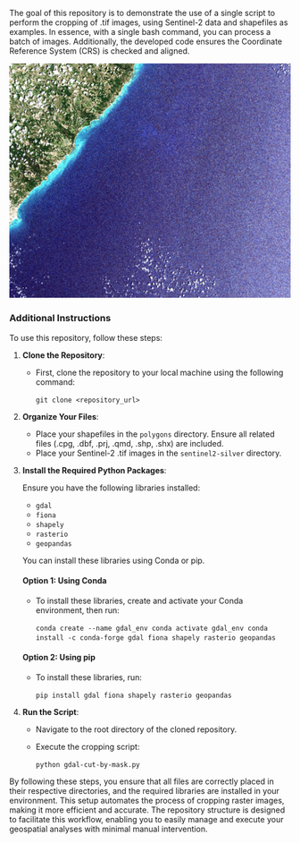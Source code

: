 The goal of this repository is to demonstrate the use of a single script to perform the cropping of .tif images, using Sentinel-2 data and shapefiles as examples. In essence, with a single bash command, you can process a batch of images. Additionally, the developed code ensures the Coordinate Reference System (CRS) is checked and aligned.

![Animated Example](animated-example/example.gif)

### Additional Instructions

To use this repository, follow these steps:

1. **Clone the Repository**:
    
    - First, clone the repository to your local machine using the following command:
        
        `git clone <repository_url>`
        
2. **Organize Your Files**:
    
    - Place your shapefiles in the `polygons` directory. Ensure all related files (.cpg, .dbf, .prj, .qmd, .shp, .shx) are included.
    - Place your Sentinel-2 .tif images in the `sentinel2-silver` directory.
    
3. **Install the Required Python Packages**:
    
    Ensure you have the following libraries installed:
    
    - `gdal`
    - `fiona`
    - `shapely`
    - `rasterio`
    - `geopandas`
    
    You can install these libraries using Conda or pip.
    
    #### Option 1: Using Conda
    
    - To install these libraries, create and activate your Conda environment, then run:
        
        `conda create --name gdal_env conda activate gdal_env conda install -c conda-forge gdal fiona shapely rasterio geopandas`
        
    #### Option 2: Using pip
    
    - To install these libraries, run:
        
        `pip install gdal fiona shapely rasterio geopandas`
        
4. **Run the Script**:
    
    - Navigate to the root directory of the cloned repository.
    - Execute the cropping script:
        
        `python gdal-cut-by-mask.py`
        

By following these steps, you ensure that all files are correctly placed in their respective directories, and the required libraries are installed in your environment. This setup automates the process of cropping raster images, making it more efficient and accurate. The repository structure is designed to facilitate this workflow, enabling you to easily manage and execute your geospatial analyses with minimal manual intervention.